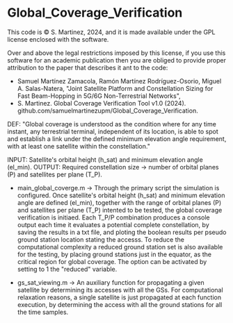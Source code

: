 # Global_Coverage_Verification

This code is © S. Martinez, 2024, and it is made available under the GPL license enclosed with the software.

Over and above the legal restrictions imposed by this license, if you use this software for an academic publication then you are obliged to provide proper attribution to the paper that describes it ant to the code:
+ Samuel Martínez Zamacola, Ramón Martínez Rodríguez-Osorio, Miguel A. Salas-Natera, "Joint Satellite Platform and Constellation Sizing for Fast Beam-Hopping in 5G/6G Non-Terrestrial Networks",
+ S. Martinez. Global Coverage Verification Tool v1.0 (2024). github.com/samuelmartinezupm/Global_Coverage_Verification.


DEF: "Global coverage is understood as the condition where for any time instant, any terrestrial terminal, independent of its location, is able to spot and establish a link under the defined minimum elevation angle requirement, with at least one satellite within the constellation."

INPUT: Satellite's orbital height (h_sat) and minimum elevation angle (el_min).
OUTPUT: Required constellation size -> number of orbital planes (P) and satellites per plane (T_P). 

+ main_global_coverge.m -> Through the primary script the simulation is configured. Once satellite's orbital height (h_sat) and minimum elevation angle are defined (el_min), together with the range of orbital planes (P) and satellites per plane (T_P) intented to be tested, the global coverage verification is initiaed. Each T_P/P combination produces a console output each time it evaluates a potential complete constellation, by saving the results in a txt file, and ploting the boolean results per pseudo ground station location stating the accesss. To reduce the computational complexity a reduced ground station set is also available for the testing, by placing ground stations just in the equator, as the critical region for global coverage. The option can be activated by setting to 1 the "reduced" variable.

+ gs_sat_viewing.m -> An auxiliary function for propagating a given satellite by determining its accesses with all the GSs. For computational relaxation reasons, a single satellite is just propagated at each function execution, by determining the access with all the ground stations for all the time samples.
